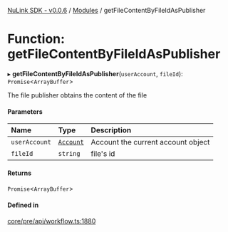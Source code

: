 [NuLink SDK - v0.0.6](../README.md) / [Modules](../modules.md) / getFileContentByFileIdAsPublisher

# Function: getFileContentByFileIdAsPublisher

▸ **getFileContentByFileIdAsPublisher**(`userAccount`, `fileId`): `Promise`<`ArrayBuffer`\>

The file publisher obtains the content of the file

#### Parameters

| Name | Type | Description |
| :------ | :------ | :------ |
| `userAccount` | [`Account`](../classes/Account.md) | Account the current account object |
| `fileId` | `string` | file's id |

#### Returns

`Promise`<`ArrayBuffer`\>

#### Defined in

[core/pre/api/workflow.ts:1880](https://github.com/NuLink-network/nulink-sdk/blob/dec95fc/src/core/pre/api/workflow.ts#L1880)
